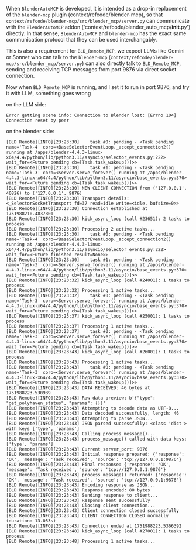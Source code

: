 When `BlenderAutoMCP` is developed, it is intended as a drop-in replacement of the `blender-mcp` plugin (context/refcode/blender-mcp), so that `context/refcode/blender-mcp/src/blender_mcp/server.py` can communicate with the `BlenderAutoMCP` addon ('context/refcode/blender_auto_mcp/__init__.py') directly. In that sense, `BlenderAutoMCP` and `blender-mcp` has the exact same communication protocol that they can be used interchangably.

This is also a requirement for `BLD_Remote_MCP`, we expect LLMs like Gemini or Sonnet who can talk to the `blender-mcp` (`context/refcode/blender-mcp/src/blender_mcp/server.py`) can also directly talk to `BLD_Remote_MCP`, sending and receiving TCP messages from port 9876 via direct socket connection.

Now when `BLD_Remote_MCP` is running, and I set it to run in port 9876, and try it with LLM, something goes wrong

on the LLM side:
```
Error getting scene info: Connection to Blender lost: [Errno 104] Connection reset by peer
```

on the blender side:
```
[BLD Remote][INFO][23:23:30]    task #0: pending - <Task pending name='Task-4' coro=<BaseSelectorEventLoop._accept_connection2() running at /apps/blender-4.4.3-linux-x64/4.4/python/lib/python3.11/asyncio/selector_events.py:222> wait_for=<Future pending cb=[Task.task_wakeup()]>>
[BLD Remote][INFO][23:23:30]    task #1: pending - <Task pending name='Task-3' coro=<Server.serve_forever() running at /apps/blender-4.4.3-linux-x64/4.4/python/lib/python3.11/asyncio/base_events.py:370> wait_for=<Future pending cb=[Task.task_wakeup()]>>
[BLD Remote][INFO][23:23:30] NEW CLIENT CONNECTION from ('127.0.0.1', 40826) to ('127.0.0.1', 9876)
[BLD Remote][INFO][23:23:30] Transport details: <_SelectorSocketTransport fd=37 read=idle write=<idle, bufsize=0>>
[BLD Remote][INFO][23:23:30] Connection established at 1751988210.4837801
[BLD Remote][INFO][23:23:30] kick_async_loop (call #23651): 2 tasks to process
[BLD Remote][INFO][23:23:30] Processing 2 active tasks...
[BLD Remote][INFO][23:23:30]    task #0: pending - <Task pending name='Task-4' coro=<BaseSelectorEventLoop._accept_connection2() running at /apps/blender-4.4.3-linux-x64/4.4/python/lib/python3.11/asyncio/selector_events.py:222> wait_for=<Future finished result=None>>
[BLD Remote][INFO][23:23:30]    task #1: pending - <Task pending name='Task-3' coro=<Server.serve_forever() running at /apps/blender-4.4.3-linux-x64/4.4/python/lib/python3.11/asyncio/base_events.py:370> wait_for=<Future pending cb=[Task.task_wakeup()]>>
[BLD Remote][INFO][23:23:32] kick_async_loop (call #24001): 1 tasks to process
[BLD Remote][INFO][23:23:32] Processing 1 active tasks...
[BLD Remote][INFO][23:23:32]    task #0: pending - <Task pending name='Task-3' coro=<Server.serve_forever() running at /apps/blender-4.4.3-linux-x64/4.4/python/lib/python3.11/asyncio/base_events.py:370> wait_for=<Future pending cb=[Task.task_wakeup()]>>
[BLD Remote][INFO][23:23:37] kick_async_loop (call #25001): 1 tasks to process
[BLD Remote][INFO][23:23:37] Processing 1 active tasks...
[BLD Remote][INFO][23:23:37]    task #0: pending - <Task pending name='Task-3' coro=<Server.serve_forever() running at /apps/blender-4.4.3-linux-x64/4.4/python/lib/python3.11/asyncio/base_events.py:370> wait_for=<Future pending cb=[Task.task_wakeup()]>>
[BLD Remote][INFO][23:23:43] kick_async_loop (call #26001): 1 tasks to process
[BLD Remote][INFO][23:23:43] Processing 1 active tasks...
[BLD Remote][INFO][23:23:43]    task #0: pending - <Task pending name='Task-3' coro=<Server.serve_forever() running at /apps/blender-4.4.3-linux-x64/4.4/python/lib/python3.11/asyncio/base_events.py:370> wait_for=<Future pending cb=[Task.task_wakeup()]>>
[BLD Remote][INFO][23:23:43] DATA RECEIVED: 46 bytes at 1751988223.530939
[BLD Remote][INFO][23:23:43] Raw data preview: b'{"type": "get_polyhaven_status", "params": {}}'
[BLD Remote][INFO][23:23:43] Attempting to decode data as UTF-8...
[BLD Remote][INFO][23:23:43] Data decoded successfully, length: 46
[BLD Remote][INFO][23:23:43] Attempting to parse JSON...
[BLD Remote][INFO][23:23:43] JSON parsed successfully: <class 'dict'> with keys ['type', 'params']
[BLD Remote][INFO][23:23:43] Calling process_message()...
[BLD Remote][INFO][23:23:43] process_message() called with data keys: ['type', 'params']
[BLD Remote][INFO][23:23:43] Current server_port: 9876
[BLD Remote][INFO][23:23:43] Initial response prepared: {'response': 'OK', 'message': 'Task received', 'source': 'tcp://127.0.0.1:9876'}
[BLD Remote][INFO][23:23:43] Final response: {'response': 'OK', 'message': 'Task received', 'source': 'tcp://127.0.0.1:9876'}
[BLD Remote][INFO][23:23:43] process_message() returned: {'response': 'OK', 'message': 'Task received', 'source': 'tcp://127.0.0.1:9876'}
[BLD Remote][INFO][23:23:43] Encoding response as JSON...
[BLD Remote][INFO][23:23:43] Response encoded: 80 bytes
[BLD Remote][INFO][23:23:43] Sending response to client...
[BLD Remote][INFO][23:23:43] Response sent successfully
[BLD Remote][INFO][23:23:43] Closing client connection...
[BLD Remote][INFO][23:23:43] Client connection closed successfully
[BLD Remote][INFO][23:23:43] CLIENT CONNECTION CLOSED normally (duration: 13.053s)
[BLD Remote][INFO][23:23:43] Connection ended at 1751988223.5366392
[BLD Remote][INFO][23:23:48] kick_async_loop (call #27001): 1 tasks to process
[BLD Remote][INFO][23:23:48] Processing 1 active tasks...
```